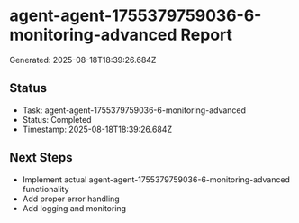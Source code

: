 # agent-agent-1755379759036-6-monitoring-advanced Report

Generated: 2025-08-18T18:39:26.684Z

## Status
- Task: agent-agent-1755379759036-6-monitoring-advanced
- Status: Completed
- Timestamp: 2025-08-18T18:39:26.684Z

## Next Steps
- Implement actual agent-agent-1755379759036-6-monitoring-advanced functionality
- Add proper error handling
- Add logging and monitoring
